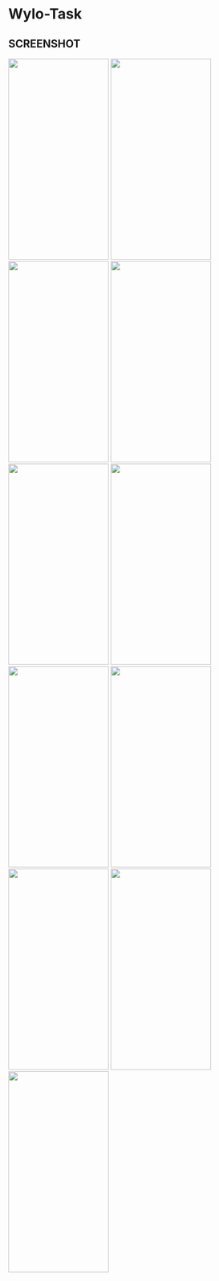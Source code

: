 # Wylo-Task

## SCREENSHOT
<img src="https://user-images.githubusercontent.com/43001208/138042314-c23e4e30-1870-4023-84dd-7552c26a7f29.png" width="200" height="400"/>
<img src="https://user-images.githubusercontent.com/43001208/138042337-0d51a541-05a9-439b-b413-9e4dbabb3d78.png" width="200" height="400"/>
<img src="https://user-images.githubusercontent.com/43001208/138042353-555f9c82-bbf6-4cba-a412-00026d59e735.png" width="200" height="400"/>

<img src="https://user-images.githubusercontent.com/43001208/138042376-0857e542-0861-4dbd-a3ff-5154bf931daa.png" width="200" height="400"/>
<img src="https://user-images.githubusercontent.com/43001208/138042387-ccfe758e-612d-43a7-bfe7-ebbf547075a2.png" width="200" height="400"/>
<img src="https://user-images.githubusercontent.com/43001208/138042419-d9e182ed-0b32-4252-a165-0c359b94ea1a.png" width="200" height="400"/>
<img src="https://user-images.githubusercontent.com/43001208/138042433-57faf86a-42a4-421c-9740-988bfc38ca35.png" width="200" height="400"/>
<img src="https://user-images.githubusercontent.com/43001208/138042448-e0837e1e-bb75-4235-b8a3-33372187eead.png" width="200" height="400"/>
<img src="https://user-images.githubusercontent.com/43001208/138042465-9152cd32-5976-45f6-ae8f-7c21ff82f451.png" width="200" height="400"/>
<img src="https://user-images.githubusercontent.com/43001208/138042485-90294da3-e7bd-450d-a104-7bd50b216a8a.png" width="200" height="400"/>
<img src="https://user-images.githubusercontent.com/43001208/138042496-d20aeb76-044c-404e-8efb-09a0f5ea7f25.png" width="200" height="400"/>

